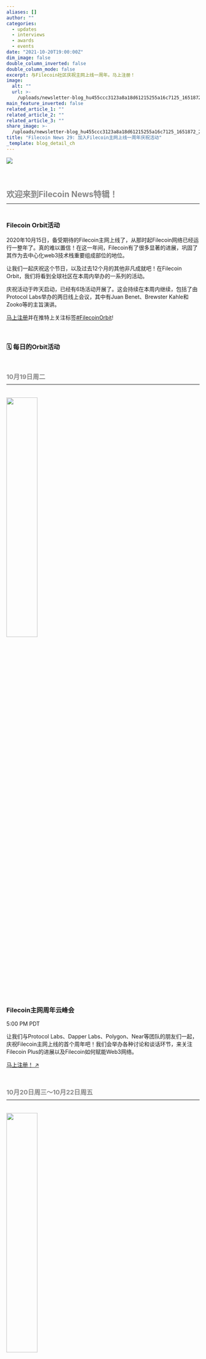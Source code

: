 ```yaml
---
aliases: []
author: ""
categories:
  - updates
  - interviews
  - awards
  - events
date: "2021-10-20T19:00:00Z"
dim_image: false
double_column_inverted: false
double_column_mode: false
excerpt: 与Filecoin社区庆祝主网上线一周年。马上注册！
image:
  alt: ""
  url: >-
    /uploads/newsletter-blog_hu455ccc3123a8a18d61215255a16c7125_1651872_2000x0_resize_q90_linear.webp
main_feature_inverted: false
related_article_1: ""
related_article_2: ""
related_article_3: ""
share_image: >-
  /uploads/newsletter-blog_hu455ccc3123a8a18d61215255a16c7125_1651872_2000x0_resize_q90_linear.webp
title: "Filecoin News 29: 加入Filecoin主网上线一周年庆祝活动"
_template: blog_detail_ch
---
```


![](/uploads/filecoin-news-29.webp)

<h2 style="margin:3em 0 2em 0;padding-bottom:.5em;color:#888888;border-bottom: 2px solid #808080;"><b>欢迎来到Filecoin News特辑！</b></h2>

### Filecoin Orbit活动

2020年10月15日，备受期待的Filecoin主网上线了，从那时起Filecoin网络已经运行一整年了。真的难以置信！在这一年间，Filecoin有了很多显著的进展，巩固了其作为去中心化web3技术栈重要组成部位的地位。

让我们一起庆祝这个节日，以及过去12个月的其他非凡成就吧！在Filecoin Orbit，我们将看到全球社区在本周内举办的一系列的活动。

庆祝活动于昨天启动，已经有6场活动开展了。这会持续在本周内继续，包括了由Protocol Labs举办的两日线上会议，其中有Juan Benet、Brewster Kahle和Zooko等的主旨演讲。

<a href="https://orbit.filecoin.io/">马上注册</a>并在推特上关注标签<a href="https://twitter.com/search?q=%23FilecoinOrbit&src=typeahead_click">#FilecoinOrbit</a>!

<br>

### 🗓 每日的Orbit活动

<h3 style="margin:3em 0 2em 0;padding-bottom:.5em;color:#888888;border-bottom: 2px solid #808080;"><b>10月19日周二</b></h3>

<a href="https://mp.weixin.qq.com/s/1Ft1z6MBI5bAt3ic2XUDZA"><img src="/uploads/filecoin-mainnet-anniversary-cloud-summit.webp" style="width:40%;margin-left:0%"></a>

### Filecoin主网周年云峰会

5:00 PM PDT

让我们与Protocol Labs、Dapper Labs、Polygon、Near等团队的朋友们一起，庆祝Filecoin主网上线的首个周年吧！我们会举办各种讨论和谈话环节，来关注Filecoin Plus的进展以及Filecoin如何赋能Web3网络。

<a href="https://mp.weixin.qq.com/s/1Ft1z6MBI5bAt3ic2XUDZA/">马上注册！ ↗</a>

<h3 style="margin:3em 0 2em 0;padding-bottom:.5em;color:#888888;border-bottom: 2px solid #808080;"><b>10月20日周三～10月22日周五</b></h3>

<a href="https://mp.weixin.qq.com/s/8ulDhvgQrgRQIqIY8UBd_w"><img src="/uploads/unnamed-2.webp" style="width:40%;margin-left:0%"></a>

### 「 矩阵存储 X 雅典娜云池 」- 存储为本，回归初心，再筑辉煌 暨庆祝主网上线1⃣️周年活动

「 知识传递 」

剖析项目原理，阐明IPFS未来价值

详解基础知识，解读生态项目发展

回归存储实际，提升产品业务能力

「 共话经验 」

主网生态建设圆桌会议

「 周年庆典 」

周年庆祝仪式

嘉宾合影留念

<a href="https://mp.weixin.qq.com/s/1Ft1z6MBI5bAt3ic2XUDZA/">马上注册！ ↗</a>

<h3 style="margin:3em 0 2em 0;padding-bottom:.5em;color:#888888;border-bottom: 2px solid #808080;"><b>10月20日周三</b></h3>

<a href="https://ipfsjapan.org/filecoin-1th-anniversary/"><img src="/uploads/filecoin1st.webp" style="width:40%;margin-left:0%"></a>

### Filecoin一周年纪念

4:00 AM PDT

在10月，Filecoin主网上线首个周年之际，我们会举办一个特殊的活动。这个讨论环节会邀请日本的Filecoin存储提供商及利用IPFS参与NFT业务的公司。

<a href="https://ipfsjapan.org/filecoin-1th-anniversary/">马上注册！ ↗</a>

<a href="https://www.eventbrite.com/e/filecoin-orbit-lounge-at-dc-fintech-week-tickets-182039955407"><img src="/uploads/orbit-lounge-dc.webp" style="width:40%;margin-left:0%"></a>

### DC金融科技周Filecoin Orbit Lounge

6:30 AM PDT

与区块链政策领导者和Filecoin基金会一起参与晨间讨论，探讨Filecoin对web3存储的好处，以及去中心化的未来对技术政策的影响。

<a href="https://www.eventbrite.com/e/filecoin-orbit-lounge-at-dc-fintech-week-tickets-182039955407">马上注册！ ↗</a>

<a href="https://airtable.com/shrF17ZAW1c50lQlm"><img src="/uploads/building-filecoin-yield.webp" style="width:40%;margin-left:0%"></a>

### 建造Filecoin收益率曲线

8:00 AM PDT

与存储提供者和生态伙伴一起，发掘Filecoin的长期机会，以及讨论建造Filecoin收益率曲线（Yield Curve）。

<a href="https://airtable.com/shrF17ZAW1c50lQlm">马上注册！ ↗</a>

### Filecoin Orbit社区活动：东欧和东南欧

8:00 AM PDT

在东欧和东南欧的首个Filecoin社区活动期间，我们会庆祝Filecoin主网上线一周年，并探索欧洲开发者在去中心化存储生态系统中的机会、有助于推动增长的工具以及这个社区的未来前景。

<a href="https://orbit.filecoin.io/"><img src="/uploads/day-2_-enter-the-metaverse-anniversary-of-filecoin-mainnet-launch.webp" style="width:40%;margin-left:0%"></a>

### 加入元宇宙－Filecoin主网上线周年庆祝

12:00 PM PDT

加入这个为期两天的活动，一起庆祝Filecoin社区的增长吧！第一天会有来自北美社区的演讲者和讨论小组成员加入，第二天会有一场在线的workshop（工作坊）。

<a href="https://orbit.filecoin.io/">马上注册！ ↗</a>

<h3 style="margin:3em 0 2em 0;padding-bottom:.5em;color:#888888;border-bottom: 2px solid #808080;"><b>10月21日周四</b></h3>

### 欢迎来到Filecoin：Orbit

10:00 AM PDT

<b>欢迎来到Filecoin：Orbit，这是一个为期两天的虚拟会议，用于庆祝首年的精彩旅程。Filecoin的开发者和用户生态系统有了很大的增长，而去中心化存储的新用例也在吸引主流关注和采用。社区很高兴能分享它们在建设的东西以及生态系统未来的发展方向的相关信息。</b>

<a href="https://orbit.filecoin.io/">马上注册！ ↗</a>

<a href="https://orbit.filecoin.io/"><img src="/uploads/unpacking-decentralized.webp" style="width:40%;margin-left:0%"></a>

### BAF：解构去中心化存储

4:00 PM PDT

加入我们，了解去中心化存储生态系统和Filecoin。我们会检视Filecoin如何将存储变为一种商品，怎么降低存储价格，以及其去中心化存储网络的设计如何保存人类最重要的信息。

<a href="https://orbit.filecoin.io/">马上注册！ ↗</a>

<a href="https://orbit.filecoin.io/"><img src="/uploads/filecoin-what-it-is.webp" style="width:40%;margin-left:0%"></a>

### Filecoin是什么，如何利用

6:00 PM PDT

加入我们，了解去中心化存储生态系统和Filecoin。我们会检视Filecoin如何将存储变为一种商品，怎么降低存储价格，以及其去中心化存储网络的设计如何保存人类最重要的信息。

<a href="https://orbit.filecoin.io/">马上注册！ ↗</a>

<h3 style="margin:3em 0 2em 0;padding-bottom:.5em;color:#888888;border-bottom: 2px solid #808080;"><b>10月22日周五</b></h3>

<a href="https://www.eventbrite.it/e/biglietti-happy-birthday-filecoin-179504782637"><img src="/uploads/happy-birthday-filecoin.webp" style="width:40%;margin-left:0%"></a>

### Filecoin生日快乐

1:45 AM PDT

与佛罗伦萨的Filecoin爱好者见面，与Futurix Lab和Marvel Generation一起，庆祝Filecoin主网上线首年，并讨论Filecoin未来发展。

<a href="https://www.eventbrite.it/e/biglietti-happy-birthday-filecoin-179504782637">马上注册！ ↗</a>

### Filecoin阿姆斯特丹见面会2021

2:00 AM PDT

加入Filecoin的阿姆斯特丹见面会，庆祝Filecoin Orbit，还有机会加入提升欧洲Filecoin协作圆桌讨论环节，接着还有晚餐。席位有限，有意参与者请发邮件到mail@hiddehoogland.nl　。

<a href="https://www.meetup.com/Munich-IPFS-User-Group/events/281442935//"><img src="/uploads/october-ipfs-filecoin-orbit-meetup.webp" style="width:40%;margin-left:0%"></a>

### 十月IPFS + Filecoin Orbit见面会

5:30 AM PDT

自从上次见面后，已经过了很长时间了。正好，市里来了一些研究人员和开发者，他们在开发涉及到IPFS/IPLD和libp2p的酷炫项目，所以我们觉得在活动期间组织一场见面会是一个好主意。更重要的是，Filecoin主网上线已经一年了，这些技术扮演了很重要的角色，全球也在组织几场线上和线下的活动。慕尼黑作为一个见面地点是很好的选择！我们来见面吧。具体地点仍待定，不过将会是在市中心。

<a href="https://www.meetup.com/Munich-IPFS-User-Group/events/281442935/">马上注册！ ↗</a>

<a href="https://orbit.filecoin.io/"><img src="/uploads/welcome-to-filecoin_-orbit.webp" style="width:40%;margin-left:0%"></a>

### 欢迎来到Filecoin Orbit的第2天

10:00 AM PDT

<b>欢迎回到Filecoin: Orbit，这是一个为期两天的线上会议，旨在庆祝Filecoin主网上线的一周年。</b>

<a href="https://orbit.filecoin.io/">马上注册！ ↗</a>

<h3 style="margin:3em 0 2em 0;padding-bottom:.5em;color:#888888;border-bottom: 2px solid #808080;"><b>10月23日周六</b></h3>

<a href="https://www.eventbrite.com/e/traverse-the-filecoin-orbit-tickets-189575855487"><img src="/uploads/web3-metaverse-traverse-filecoin-orbit.webp" style="width:40%;margin-left:0%"></a>

### Web3 Metaverse Traverse

2:00 AM PDT

来这里互相熟络，品尝食物，同时探讨Filecoin和底层IPFS技术提供的机会吧。还会有一场Celo关于互操作性的炉边谈话。

<a href="https://www.eventbrite.com/e/traverse-the-filecoin-orbit-tickets-189575855487/">马上注册！ ↗</a>

<a href="https://gdg.community.dev/events/details/google-gdg-warri-presents-filecoin-orbit-events-2021-warri-nigeria/"><img src="/uploads/filecoin-orbit-event-2021-warri.webp" style="width:40%;margin-left:0%"></a>

### Filecoin Orbit Event 2021 Warri

3:00 AM PDT

加入Filecoin非洲社区，庆祝Filecoin主网上线的一周年。

<a href="https://gdg.community.dev/events/details/google-gdg-warri-presents-filecoin-orbit-events-2021-warri-nigeria/">马上注册！ ↗</a>

<h2 style="margin:3em 0 2em 0;padding-bottom:.5em;color:#888888;border-bottom: 2px solid #808080;">&nbsp</h2>

### ✊ 快来参与

前往[**Github上的Filecoin项目**](https://github.com/filecoin-project)并确保查看[**社区资源**](https://github.com/filecoin-project/community)。在[**Filecoin Slack**](http://filecoin.io/slack)频道提出问题，在[**社区论坛**](https://discuss.filecoin.io/) 讨论问题或新想法，在微信号 @Filecoin-Official 关注我们，或[**在推特@Filecoin**](https://twitter.com/Filecoin)上向我们提出你的想法。

[**Filecoin博客**](https://filecoin.io/blog/)和[**YouTube频道**](https://www.youtube.com/channel/UCPyYmtJYQwxM-EUyRUTp5DA)对初学者来说也是重要的信息来源。

要直接在你的收件箱收到这封新闻信，[**请在此订阅**](https://mailchi.mp/filecoin.io/subscribe)！
